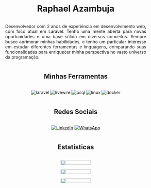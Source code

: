 <div style=" display: flex; flex-direction: column; justify-content: center; max-width: 800px; margin: auto; padding: 20px; text-align: center;">

<h1>Raphael Azambuja</h1>

<p style="text-align: justify;">Desenvolvedor com 2 anos de experiência em desenvolvimento web, com foco atual em Laravel. Tenho uma mente aberta para novas oportunidades e uma base sólida em diversos conceitos. Sempre busco aprimorar minhas habilidades, e tenho um particular interesse em estudar diferentes ferramentas e linguagens, comparando suas funcionalidades para enriquecer minha perspectiva no vasto universo da programação.</p>

<h2>Minhas Ferramentas</h2>

![laravel](https://img.shields.io/badge/Laravel-FF2D20.svg?style=for-the-badge&logo=Laravel&logoColor=white)
![livewire](https://img.shields.io/badge/Livewire-FB70A9.svg?style=for-the-badge&logo=Livewire&logoColor=white)
![psql](https://img.shields.io/badge/PostgreSQL-4169E1.svg?style=for-the-badge&logo=PostgreSQL&logoColor=white)
![linux](https://img.shields.io/badge/Linux-FCC624.svg?style=for-the-badge&logo=Linux&logoColor=black)
![docker](https://img.shields.io/badge/Docker-2496ED.svg?style=for-the-badge&logo=Docker&logoColor=white)
    
<h2>Redes Sociais</h2>
      
[![LinkedIn](https://img.shields.io/badge/LinkedIn-0A66C2.svg?style=for-the-badge&logo=LinkedIn&logoColor=white)](https://www.linkedin.com/in/raphael-azambuja-15001a212/)
[![WhatsApp](https://img.shields.io/badge/WhatsApp-25D366.svg?style=for-the-badge&logo=WhatsApp&logoColor=white)](https://api.whatsapp.com/send/?phone=554899341106)

<h2>Estatísticas</h2>

<div style="width: 100%; display: flex; justify-content: center;">
    <p style="width: 400px;">
        <img width="50%" src="https://github-readme-stats.vercel.app/api/top-langs?username=RaphaelAzambuja&show_icons=true&locale=en&layout=compact&theme=tokyonight" />
        <img width="50%" src="https://github-readme-stats.vercel.app/api?username=RaphaelAzambuja&show_icons=true&locale=en&theme=tokyonight" />
        <img width="50%" src="https://github-readme-streak-stats.herokuapp.com/?user=RaphaelAzambuja&&theme=tokyonight" />
    </p>
</div>
</div>

